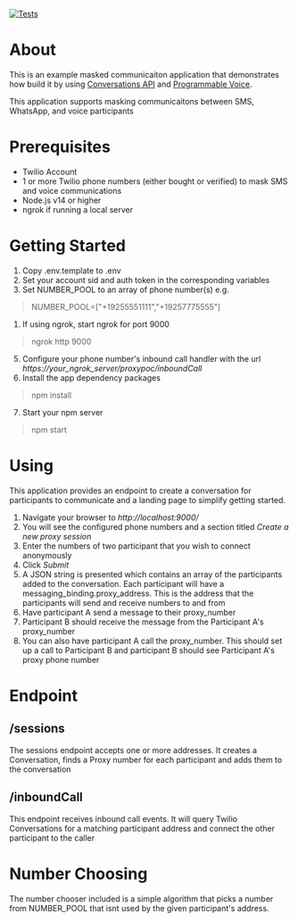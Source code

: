 [![Tests](https://github.com/aymenn/masked-comms-app/actions/workflows/test.yml/badge.svg)](https://github.com/aymenn/masked-comms-app/actions/workflows/test.yml)

# About
This is an example masked communicaiton application that demonstrates how build it by using [Conversations API](https://twilio.com/docs/conversations) and [Programmable Voice](https://twilio.com/docs/voice).

This application supports masking communicaitons between SMS, WhatsApp, and voice participants

# Prerequisites
- Twilio Account
- 1 or more Twilio phone numbers (either bought or verified) to mask SMS and voice communications
- Node.js v14 or higher
- ngrok if running a local server

# Getting Started
1. Copy .env.template to .env
2. Set your account sid and auth token in the corresponding variables
3. Set NUMBER_POOL to an array of phone number(s) e.g.
> NUMBER_POOL=["+19255551111","+19257775555"]
1. If using ngrok, start ngrok for port 9000 
> ngrok http 9000
5. Configure your phone number's inbound call handler with the url *https://your_ngrok_server/proxypoc/inboundCall*
6. Install the app dependency packages
> npm install
7. Start your npm server
> npm start

# Using
This application provides an endpoint to create a conversation for participants to communicate and a landing page to simplify getting started.

1. Navigate your browser to *http://localhost:9000/*
2. You will see the configured phone numbers and a section titled *Create a new proxy session*
3. Enter the numbers of two participant that you wish to connect anonymously
4. Click *Submit*
5. A JSON string is presented which contains an array of the participants added to the conversation. Each participant will have a messaging_binding.proxy_address. This is the address that the participants will send and receive numbers to and from
6. Have participant A send a message to their proxy_number
7. Participant B should receive the message from the Participant A's proxy_number
8. You can also have participant A call the proxy_number. This should set up a call to Participant B and participant B should see Participant A's proxy phone number

# Endpoint
## /sessions
The sessions endpoint accepts one or more addresses. It creates a Conversation, finds a Proxy number for each participant and adds them to the conversation

## /inboundCall
This endpoint receives inbound call events. It will query Twilio Conversations for a matching participant address and connect the other participant to the caller

# Number Choosing
The number chooser included is a simple algorithm that picks a number from NUMBER_POOL that isnt used by the given participant's address.
